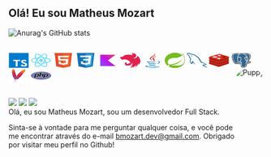## Olá! Eu sou Matheus Mozart

 
  ![Anurag's GitHub stats](https://github-readme-stats.vercel.app/api?username=dark&show_icons=true&theme=tokyonight)
 


<div style="display: inline_block"><br>
  <img align="center" alt="Matheus-Ts" height="30" width="40" src="https://raw.githubusercontent.com/devicons/devicon/master/icons/typescript/typescript-plain.svg">
  <img align="center" alt="Matheus-React" height="30" width="40" src="https://raw.githubusercontent.com/devicons/devicon/master/icons/react/react-original.svg">
  <img align="center" alt="Matheus-HTML" height="30" width="40" src="https://raw.githubusercontent.com/devicons/devicon/master/icons/html5/html5-original.svg">
  <img align="center" alt="Matheus-CSS" height="30" width="40" src="https://raw.githubusercontent.com/devicons/devicon/master/icons/css3/css3-original.svg">
  <img align="center" alt="Matheus-Python" height="30" width="40" src="https://raw.githubusercontent.com/devicons/devicon/master/icons/kotlin/kotlin-original.svg">
  <img align="center" alt="Matheus-nestjs" height="30" width="40" src="https://raw.githubusercontent.com/devicons/devicon/master/icons/nestjs/nestjs-original.svg">
   <img align="center" alt="Matheus-Java" height="30" width="40" src="https://raw.githubusercontent.com/devicons/devicon/master/icons/java/java-original.svg">
<img align="center" alt="Spring Boot" height="30" width="40" src="https://raw.githubusercontent.com/devicons/devicon/master/icons/spring/spring-original.svg">
<!-- MySQL Icon -->
<img align="center" alt="MySQL" height="30" width="40" src="https://raw.githubusercontent.com/devicons/devicon/master/icons/mysql/mysql-original.svg">

<img align="center" alt="MySQL" height="30" width="40" src="https://raw.githubusercontent.com/devicons/devicon/master/icons/redis/redis-original.svg">

<!-- PostgreSQL Icon -->
<img align="center" alt="PostgreSQL" height="30" width="40" src="https://raw.githubusercontent.com/devicons/devicon/master/icons/postgresql/postgresql-original.svg">

<!-- Maven Icon -->
<img align="center" alt="Maven" height="30" width="40" src="https://raw.githubusercontent.com/devicons/devicon/master/icons/maven/maven-original.svg">

<!-- Maven Icon -->
<img align="center" alt="Python" height="30" width="40" src="https://raw.githubusercontent.com/devicons/devicon/master/icons/php/php-original.svg">

<img align="right" alt="Puppy" height="150" style="border-radius:50px;" src="https://placedog.net/300/300">

</div>
  
  ##
 
<div> 
 <a href="https://instagram.com/mt.mozart" target="_blank"><img src="https://img.shields.io/badge/-Instagram-%23E4405F?style=for-the-badge&logo=instagram&logoColor=white" target="_blank"></a>
 <a href = "mailto:bmozart.dev@gmail.com"><img src="https://img.shields.io/badge/-Gmail-%23333?style=for-the-badge&logo=gmail&logoColor=white" target="_blank"></a>
  <a href="https://www.linkedin.com/in/matheus-borges-327ba0255/" target="_blank"><img src="https://img.shields.io/badge/-LinkedIn-%230077B5?style=for-the-badge&logo=linkedin&logoColor=white" target="_blank"></a> 
  </div>
  <div>
Olá, eu sou Matheus Mozart, sou um desenvolvedor Full Stack.

 Sinta-se à vontade para me perguntar qualquer coisa, e você pode me encontrar através do e-mail bmozart.dev@gmail.com. Obrigado por visitar meu perfil no Github!
</div>

